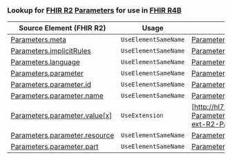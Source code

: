 ### Lookup for [FHIR R2](https://hl7.org/fhir/DSTU2/) [Parameters](https://hl7.org/fhir/DSTU2/Parameters.html) for use in [FHIR R4B](https://hl7.org/fhir/R4B/)

| Source Element (FHIR R2) | Usage | Target |
| -------------- | ----- | ------ |
| [Parameters.meta](https://hl7.org/fhir/DSTU2/Parameters.html#resource) | `UseElementSameName` | [Parameters.meta](https://hl7.org/fhir/R4B/Parameters.html#resource) |
| [Parameters.implicitRules](https://hl7.org/fhir/DSTU2/Parameters.html#resource) | `UseElementSameName` | [Parameters.implicitRules](https://hl7.org/fhir/R4B/Parameters.html#resource) |
| [Parameters.language](https://hl7.org/fhir/DSTU2/Parameters.html#resource) | `UseElementSameName` | [Parameters.language](https://hl7.org/fhir/R4B/Parameters.html#resource) |
| [Parameters.parameter](https://hl7.org/fhir/DSTU2/Parameters.html#resource) | `UseElementSameName` | [Parameters.parameter](https://hl7.org/fhir/R4B/Parameters.html#resource) |
| [Parameters.parameter.id](https://hl7.org/fhir/DSTU2/Parameters.html#resource) | `UseElementSameName` | [Parameters.parameter.id](https://hl7.org/fhir/R4B/Parameters.html#resource) |
| [Parameters.parameter.name](https://hl7.org/fhir/DSTU2/Parameters.html#resource) | `UseElementSameName` | [Parameters.parameter.name](https://hl7.org/fhir/R4B/Parameters.html#resource) |
| [Parameters.parameter.value[x]](https://hl7.org/fhir/DSTU2/Parameters.html#resource) | `UseExtension` | [http://hl7.org/fhir/1.0/StructureDefinition/extension-Parameters.parameter.value](StructureDefinition-ext-R2-Parameters.pa.value.html) |
| [Parameters.parameter.resource](https://hl7.org/fhir/DSTU2/Parameters.html#resource) | `UseElementSameName` | [Parameters.parameter.resource](https://hl7.org/fhir/R4B/Parameters.html#resource) |
| [Parameters.parameter.part](https://hl7.org/fhir/DSTU2/Parameters.html#resource) | `UseElementSameName` | [Parameters.parameter.part](https://hl7.org/fhir/R4B/Parameters.html#resource) |
